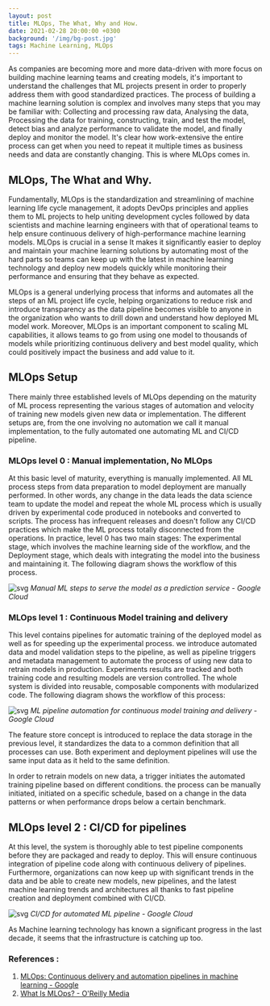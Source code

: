 ```yaml
---
layout: post
title: MLOps, The What, Why and How.
date: 2021-02-28 20:00:00 +0300
background: '/img/bg-post.jpg'
tags: Machine Learning, MLOps
---
```


As companies are becoming more and more data-driven with more focus on building machine learning teams and creating models, it's important to understand the challenges that ML projects present in order to properly address them with good standardized practices. The process of building a machine learning solution is complex and involves many steps that you may be familiar with: Collecting and processing raw data, Analysing the data, Processing the data for training, constructing, train, and test the model, detect bias and analyze performance to validate the model, and finally deploy and monitor the model. It's clear how work-extensive the entire process can get when you need to repeat it multiple times as business needs and data are constantly changing. This is where MLOps comes in.

## MLOps, The What and Why.

Fundamentally, MLOps is the standardization and streamlining of machine learning life cycle management, it adopts DevOps principles and applies them to ML projects to help uniting development cycles followed by data scientists and machine learning engineers with that of operational teams to help ensure continuous delivery of high-performance machine learning models. MLOps is crucial in a sense It makes it significantly easier to deploy and maintain your machine learning solutions by automating most of the hard parts so teams can keep up with the latest in machine learning technology and deploy new models quickly while monitoring their performance and ensuring that they behave as expected.

MLOps is a general underlying process that informs and automates all the steps of an ML project life cycle, helping organizations to reduce risk and introduce transparency as the data pipeline becomes visible to anyone in the organization who wants to drill down and understand how deployed ML model work. Moreover, MLOps is an important component to scaling ML capabilities, it allows teams to go from using one model to thousands of models while prioritizing continuous delivery and best model quality, which could positively impact the business and add value to it.

## MLOps Setup

There mainly three established levels of MLOps depending on the maturity of ML process representing the various stages of automation and velocity of training new models given new data or implementation. The different setups are, from the one involving no automation we call it manual implementation,  to the fully automated one automating ML and CI/CD pipeline.

### MLOps level 0 : Manual implementation, No MLOps

At this basic level of maturity, everything is manually implemented. All ML process steps from data preparation to model deployment are manually performed. In other words, any change in the data leads the data science team to update the model and repeat the whole ML process which is usually driven by experimental code produced in notebooks and converted to scripts. The process has infrequent releases and doesn't follow any CI/CD practices which make the ML process totally disconnected from the operations. In practice, level 0 has two main stages: The experimental stage, which involves the machine learning side of the workflow, and the Deployment stage, which deals with integrating the model into the business and maintaining it. The following diagram shows the workflow of this process.

![svg](https://cloud.google.com/architecture/images/mlops-continuous-delivery-and-automation-pipelines-in-machine-learning-2-manual-ml.svg)
*Manual ML steps to serve the model as a prediction service - Google Cloud*



### MLOps level 1 : Continuous Model training and delivery

This level contains pipelines for automatic training of the deployed model as well as for speeding up the experimental process. we introduce automated data and model validation steps to the pipeline, as well as pipeline triggers and metadata management to automate the process of using new data to retrain models in production. Experiments results are tracked and both training code and resulting models are version controlled. The whole system is divided into reusable, composable components with modularized code. The following diagram shows the workflow of this process:

![svg](https://cloud.google.com/architecture/images/mlops-continuous-delivery-and-automation-pipelines-in-machine-learning-3-ml-automation-ct.svg)
*ML pipeline automation for continuous model training and delivery - Google Cloud*


The feature store concept is introduced to replace the data storage in the previous level, it standardizes the data to a common definition that all processes can use. Both experiment and deployment pipelines will use the same input data as it held to the same definition.

In order to retrain models on new data, a trigger initiates the automated training pipeline based on different conditions. the process can be manually initiated, initiated on a specific schedule, based on a change in the data patterns or when performance drops below a certain benchmark.

## MLOps level 2 : CI/CD for pipelines

At this level, the system is thoroughly able to test pipeline components before they are packaged and ready to deploy. This will ensure continuous integration of pipeline code along with continuous delivery of pipelines. Furthermore, organizations can now keep up with significant trends in the data and be able to create new models, new pipelines, and the latest machine learning trends and architectures all thanks to fast pipeline creation and deployment combined with CI/CD.

![svg](https://cloud.google.com/architecture/images/mlops-continuous-delivery-and-automation-pipelines-in-machine-learning-4-ml-automation-ci-cd.svg)
*CI/CD for automated ML pipeline - Google Cloud* 

As Machine learning technology has known a significant progress in the last decade, it seems that the infrastructure is catching up too.

### References :

1. [MLOps: Continuous delivery and automation pipelines in machine learning - Google](https://cloud.google.com/architecture/mlops-continuous-delivery-and-automation-pipelines-in-machine-learning)
2. [What Is MLOps? - O'Reilly Media](https://www.oreilly.com/library/view/what-is-mlops/9781492093626/)